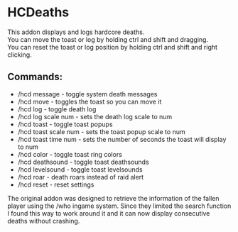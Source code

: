 # HCDeaths

This addon displays and logs hardcore deaths.   
You can move the toast or log by holding ctrl and shift and dragging.    
You can reset the toast or log position by holding ctrl and shift and right clicking.    

## Commands:
- /hcd message - toggle system death messages
- /hcd move - toggles the toast so you can move it
- /hcd log - toggle death log		
- /hcd log scale num - sets the death log scale to num
- /hcd toast - toggle toast popups
- /hcd toast scale num - sets the toast popup scale to num
- /hcd toast time num - sets the number of seconds the toast will display to num
- /hcd color - toggle toast ring colors
- /hcd deathsound - toggle toast deathsounds
- /hcd levelsound - toggle toast levelsounds
- /hcd roar - death roars instead of raid alert
- /hcd reset - reset settings


The original addon was designed to retrieve the information of the fallen player using the /who ingame system.
Since they limited the search function I found this way to work around it and it can now display consecutive deaths without crashing.
